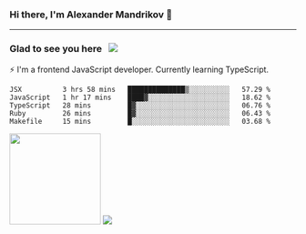 ### Hi there, I'm Alexander Mandrikov 👋

- - -

### Glad to see you here &nbsp; ![](https://komarev.com/ghpvc/?username=nunsez&color=blue&label=visitors)

⚡ I'm a frontend JavaScript developer. Currently learning TypeScript.

<!--
**nunsez/nunsez** is a ✨ _special_ ✨ repository because its `README.md` (this file) appears on your GitHub profile.

Here are some ideas to get you started:

- 🔭 I’m currently working on ...
- 🌱 I’m currently learning ...
- 👯 I’m looking to collaborate on ...
- 🤔 I’m looking for help with ...
- 💬 Ask me about ...
- 📫 How to reach me: ...
- 😄 Pronouns: ...
- ⚡ Fun fact: ...
-->


<!--START_SECTION:waka-->
```text
JSX          3 hrs 58 mins   ██████████████▒░░░░░░░░░░   57.29 % 
JavaScript   1 hr 17 mins    ████▓░░░░░░░░░░░░░░░░░░░░   18.62 % 
TypeScript   28 mins         █▓░░░░░░░░░░░░░░░░░░░░░░░   06.76 % 
Ruby         26 mins         █▓░░░░░░░░░░░░░░░░░░░░░░░   06.43 % 
Makefile     15 mins         █░░░░░░░░░░░░░░░░░░░░░░░░   03.68 % 
```
<!--END_SECTION:waka-->

<span>
<img height="160em" src="https://github-readme-stats.vercel.app/api?username=nunsez&show_icons=true&count_private=true&hide_border=true&hide=issues" />
<img src="https://github-readme-stats.vercel.app/api/top-langs/?username=nunsez&layout=compact&hide_border=true" />
</span>

<!--
[![willianrod's wakatime stats](https://github-readme-stats.vercel.app/api/wakatime?username=nunsez&hide_border=true)](https://github.com/anuraghazra/github-readme-stats)
-->
